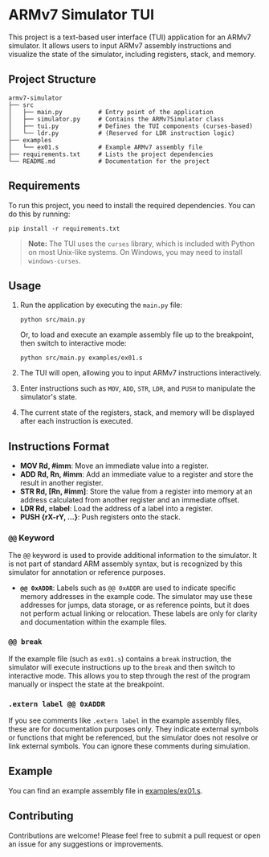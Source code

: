 # ARMv7 Simulator TUI

This project is a text-based user interface (TUI) application for an ARMv7 simulator. It allows users to input ARMv7 assembly instructions and visualize the state of the simulator, including registers, stack, and memory.

## Project Structure

```
armv7-simulator
├── src
│   ├── main.py          # Entry point of the application
│   ├── simulator.py     # Contains the ARMv7Simulator class
│   ├── tui.py           # Defines the TUI components (curses-based)
│   └── ldr.py           # (Reserved for LDR instruction logic)
├── examples
│   └── ex01.s           # Example ARMv7 assembly file
├── requirements.txt     # Lists the project dependencies
└── README.md            # Documentation for the project
```

## Requirements

To run this project, you need to install the required dependencies. You can do this by running:

```
pip install -r requirements.txt
```

> **Note:** The TUI uses the `curses` library, which is included with Python on most Unix-like systems. On Windows, you may need to install `windows-curses`.

## Usage

1. Run the application by executing the `main.py` file:

   ```
   python src/main.py
   ```

   Or, to load and execute an example assembly file up to the breakpoint, then switch to interactive mode:

   ```
   python src/main.py examples/ex01.s
   ```

2. The TUI will open, allowing you to input ARMv7 instructions interactively.

3. Enter instructions such as `MOV`, `ADD`, `STR`, `LDR`, and `PUSH` to manipulate the simulator's state.

4. The current state of the registers, stack, and memory will be displayed after each instruction is executed.

## Instructions Format

- **MOV Rd, #imm**: Move an immediate value into a register.
- **ADD Rd, Rn, #imm**: Add an immediate value to a register and store the result in another register.
- **STR Rd, [Rn, #imm]**: Store the value from a register into memory at an address calculated from another register and an immediate offset.
- **LDR Rd, =label**: Load the address of a label into a register.
- **PUSH {rX-rY, ...}**: Push registers onto the stack.

### `@@` Keyword

The `@@` keyword is used to provide additional information to the simulator. It is not part of standard ARM assembly syntax, but is recognized by this simulator for annotation or reference purposes.

- **`@@ 0xADDR`**: Labels such as `@@ 0xADDR` are used to indicate specific memory addresses in the example code. The simulator may use these addresses for jumps, data storage, or as reference points, but it does not perform actual linking or relocation. These labels are only for clarity and documentation within the example files.

### `@@ break`

If the example file (such as `ex01.s`) contains a `break` instruction, the simulator will execute instructions up to the `break` and then switch to interactive mode. This allows you to step through the rest of the program manually or inspect the state at the breakpoint.

### `.extern label @@ 0xADDR`

If you see comments like `.extern label` in the example assembly files, these are for documentation purposes only. They indicate external symbols or functions that might be referenced, but the simulator does not resolve or link external symbols. You can ignore these comments during simulation.


## Example

You can find an example assembly file in [examples/ex01.s](examples/ex01.s).


## Contributing

Contributions are welcome! Please feel free to submit a pull request or open an issue for any suggestions or improvements.